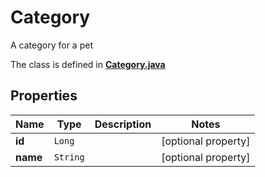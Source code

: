 

# Category

A category for a pet

The class is defined in **[Category.java](../../src/main/java/org/openapitools/model/Category.java)**

## Properties

Name | Type | Description | Notes
------------ | ------------- | ------------- | -------------
**id** | `Long` |  |  [optional property]
**name** | `String` |  |  [optional property]




